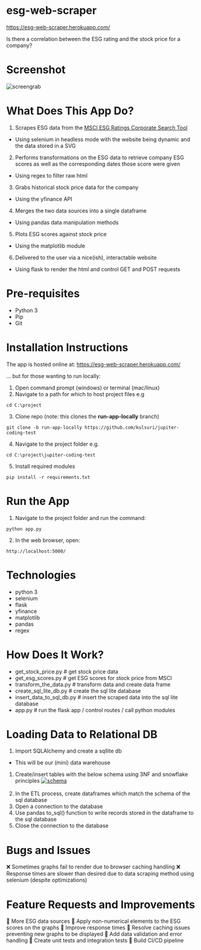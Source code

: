 # esg-web-scraper
https://esg-web-scraper.herokuapp.com/

Is there a correlation between the ESG rating and the stock price for a company?

# Screenshot
![screengrab](https://media.giphy.com/media/yRx7YJn3sn3lSexn19/giphy.gif)

# What Does This App Do?
1. Scrapes ESG data from the [MSCI ESG Ratings Corporate Search Tool](https://www.msci.com/our-solutions/esg-investing/esg-ratings/esg-ratings-corporate-search-tool/issuer/)
- Using selenium in headless mode with the website being dynamic and the data stored in a SVG
2. Performs transformations on the ESG data to retrieve company ESG scores as well as the corresponding dates those score were given
- Using regex to filter raw html
3. Grabs historical stock price data for the company
- Using the yfinance API
4. Merges the two data sources into a single dataframe
- Using pandas data manipulation methods
5. Plots ESG scores against stock price
- Using the matplotlib module
6. Delivered to the user via a nice(ish), interactable website
- Using flask to render the html and control GET and POST requests

# Pre-requisites
- Python 3
- Pip
- Git

# Installation Instructions
The app is hosted online at: https://esg-web-scraper.herokuapp.com/

... but for those wanting to run locally:

1. Open command prompt (windows) or terminal (mac/linux)
2. Navigate to a path for which to host project files e.g
```
cd C:\project
```
3. Clone repo (note: this clones the **run-app-locally** branch)
```
git clone -b run-app-locally https://github.com/kulsuri/jupiter-coding-test
```
4. Navigate to the project folder e.g.
```
cd C:\project\jupiter-coding-test
```
5. Install required modules
```
pip install -r requirements.txt 
```

# Run the App
1. Navigate to the project folder and run the command:
```
python app.py
```
2. In the web browser, open:
```
http://localhost:5000/
```

# Technologies
- python 3
- selenium
- flask
- yfinance
- matplotlib
- pandas
- regex

# How Does It Work?

- get_stock_price.py # get stock price data
- get_esg_scores.py # get ESG scores for stock price from MSCI
- transform_the_data.py # transform data and create data frame
- create_sql_lite_db.py # create the sql lite database
- insert_data_to_sql_db.py # insert the scraped data into the sql lite database
- app.py # run the flask app / control routes / call python modules

# Loading Data to Relational DB
1. Import SQLAlchemy and create a sqllite db
- This will be our (mini) data warehouse
1. Create/insert tables with the below schema using 3NF and snowflake principles
<a href="https://ibb.co/QfrhW6w"><img src="https://i.ibb.co/SPRHkKC/schema.png" alt="schema" border="0"></a><br /><a target='_blank' href='https://the-crosswordsolver.com/tag/presuppose'></a><br />
3. In the ETL process, create dataframes which match the schema of the sql database
4. Open a connection to the database
5. Use pandas to_sql() function to write records stored in the dataframe to the sql database
6. Close the connection to the database

# Bugs and Issues
:x: Sometimes graphs fail to render due to browser caching handling
:x: Response times are slower than desired due to data scraping method using selenium (despite optimizations)

# Feature Requests and Improvements
:black_square_button: More ESG data sources
:black_square_button: Apply non-numerical elements to the ESG scores on the graphs
:black_square_button:	Improve response times
:black_square_button:	Resolve caching issues preventing new graphs to be displayed
:black_square_button:	Add data validation and error handling
:black_square_button: Create unit tests and integration tests
:black_square_button:	Build CI/CD pipeline


